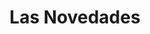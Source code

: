 ---
title: "Las Novedades"
url: /caracas/las-novedades-transversal-1-de-el-paraiso/
shop: Bücher
---